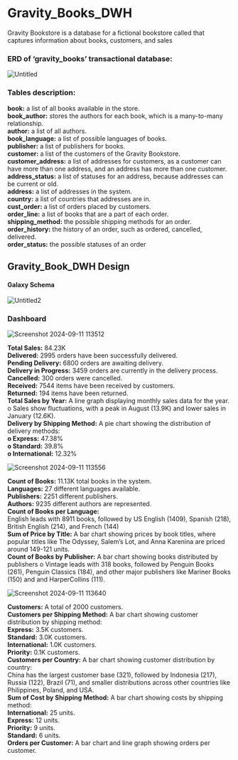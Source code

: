 # Gravity_Books_DWH

Gravity Bookstore is a database for a fictional bookstore called that captures information about
books, customers, and  sales

### ERD of ‘gravity_books’ transactional database:
![Untitled](https://github.com/user-attachments/assets/95f795e8-9de9-415e-9ad1-122ef67d8b31)

### Tables description:
**book:** a list of all books available in the store.\
**book_author:** stores the authors for each book, which is a many-to-many relationship.\
**author:** a list of all authors.\
**book_language:** a list of possible languages of books.\
**publisher:** a list of publishers for books.\
**customer:** a list of the customers of the Gravity Bookstore. \
**customer_address:** a list of addresses for customers, as a customer can have more than one address, and an address has more than one customer.\
**address_status:** a list of statuses for an address, because addresses can be current or old.\
**address:** a list of addresses in the system.\
**country:** a list of countries that addresses are in.\
**cust_order:** a list of orders placed by customers.\
**order_line:** a list of books that are a part of each order.\
**shipping_method:** the possible shipping methods for an order.\
**order_history:** the history of an order, such as ordered, cancelled, delivered. \
**order_status:** the possible statuses of an order

## Gravity_Book_DWH Design
#### Galaxy Schema

![Untitled2](https://github.com/user-attachments/assets/f156336e-c5ec-42e1-9349-4b98433f96e8)

### Dashboard

![Screenshot 2024-09-11 113512](https://github.com/user-attachments/assets/fd09e02c-79bb-4f78-ae92-6fe6c4750a4a)


**Total Sales:** 84.23K\
**Delivered:** 2995 orders have been successfully delivered.\
**Pending Delivery:** 6800 orders are awaiting delivery.\
**Delivery in Progress:** 3459 orders are currently in the delivery process.\
**Cancelled:** 300 orders were cancelled.\
**Received:** 7544 items have been received by customers.\
**Returned:** 194 items have been returned.\
**Total Sales by Year:** A line graph displaying monthly sales data for the year.\
o Sales show fluctuations, with a peak in August (13.9K) and lower sales in January (12.6K).\
**Delivery by Shipping Method:** A pie chart showing the distribution of delivery methods:\
**o Express:** 47.38%\
**o Standard:** 39.8%\
**o International:** 12.32%

![Screenshot 2024-09-11 113556](https://github.com/user-attachments/assets/06a8eaf7-d8f1-44c4-bdc8-b9f967753544)


**Count of Books:** 11.13K total books in the system.\
**Languages:** 27 different languages available.\
**Publishers:** 2251 different publishers.\
**Authors:** 9235 different authors are represented.\
**Count of Books per Language:**\
 English leads with 8911 books, followed by US English (1409), Spanish (218), British
 English (214), and French (144)\
**Sum of Price by Title:** A bar chart showing prices by book titles, where popular titles
like The Odyssey, Salem’s Lot, and Anna Karenina are priced around 149-121 units.\
**Count of Books by Publisher:** A bar chart showing books distributed by publishers
o Vintage leads with 318 books, followed by Penguin Books (261), Penguin Classics (184), and other major publishers like Mariner Books (150) and  and HarperCollins (111).

![Screenshot 2024-09-11 113640](https://github.com/user-attachments/assets/f1ef3015-1057-4dbc-bba7-6f01451ddd7a)

**Customers:** A total of 2000 customers.\
**Customers per Shipping Method:** A bar chart showing customer distribution by shipping
method:\
**Express:** 3.5K customers.\
**Standard:** 3.0K customers.\
**International:** 1.0K customers.\
**Priority:** 0.1K customers.\
**Customers per Country:** A bar chart showing customer distribution by country:\
 China has the largest customer base (321), followed by Indonesia (217), Russia (122), Brazil
(71), and smaller distributions across other countries like Philippines, Poland, and USA.\
**Sum of Cost by Shipping Method:** A bar chart showing costs by shipping method:\
**International:** 25 units.\
**Express:** 12 units.\
**Priority:** 9 units.\
**Standard:** 6 units.\
**Orders per Customer:** A bar chart and line graph showing orders per customer.
